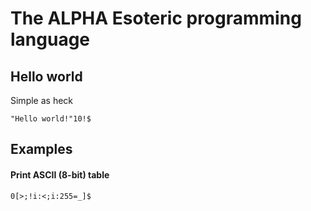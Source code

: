 # The ALPHA Esoteric programming language
## Hello world
Simple as heck
```
"Hello world!"10!$
```

## Examples
#### Print ASCII (8-bit) table
```
0[>;!i:<;i:255=_]$
```
